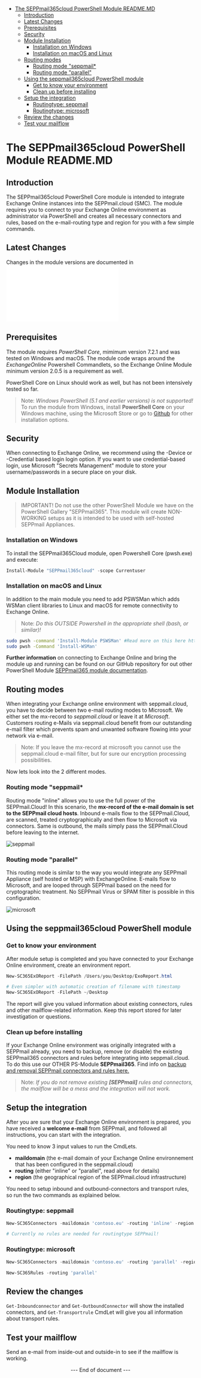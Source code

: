 - [The SEPPmail365cloud PowerShell Module README.MD](#the-seppmail365cloud-powershell-module-readmemd)
  - [Introduction](#introduction)
  - [Latest Changes](#latest-changes)
  - [Prerequisites](#prerequisites)
  - [Security](#security)
  - [Module Installation](#module-installation)
    - [Installation on Windows](#installation-on-windows)
    - [Installation on macOS and Linux](#installation-on-macos-and-linux)
  - [Routing modes](#routing-modes)
    - [Routing mode "seppmail*](#routing-mode-seppmail)
    - [Routing mode "parallel"](#routing-mode-microsoft)
  - [Using the seppmail365cloud PowerShell module](#using-the-seppmail365cloud-powershell-module)
    - [Get to know your environment](#get-to-know-your-environment)
    - [Clean up before installing](#clean-up-before-installing)
  - [Setup the integration](#setup-the-integration)
    - [Routingtype: seppmail](#routingtype-seppmail)
    - [Routingtype: microsoft](#routingtype-microsoft)
  - [Review the changes](#review-the-changes)
  - [Test your mailflow](#test-your-mailflow)

# The SEPPmail365cloud PowerShell Module README.MD

## Introduction

The SEPPmail365cloud PowerShell Core module is intended to integrate Exchange Online instances into the SEPPmail.cloud (SMC).
The module requires you to connect to your Exchange Online environment as administrator via PowerShell and creates all necessary connectors and rules, based on the e-mail-routing type and region for you with a few simple commands.

## Latest Changes

Changes in the module versions are documented in ![CHANGELOG.md](./CHANGELOG.md)

## Prerequisites

The module requires *PowerShell Core*, mimimum version 7.2.1 and was tested on Windows and macOS. The module code wraps around the *ExchangeOnline* Powershell Commandlets, so the Exchange Online Module minimum version 2.0.5 is a requirement as well.

PowerShell Core on Linux should work as well, but has not been intensively tested so far.

>Note: *Windows PowerShell (5.1 and earlier versions) is not supported!* To run the module from Windows, install __PowerShell Core__ on your Windows machine, using the Microsoft Store or go to [Github](https://github.com/powershell/powershell) for other installation options.

## Security

When connecting to Exchange Online, we recommend using the -Device or -Credential based login login option. If you want to use credential-based login, use Microsoft "Secrets Management" module to store your username/passwords in a secure place on your disk.

## Module Installation

>IMPORTANT! Do not use the other PowerShell Module we have on the PowerShell Gallery "SEPPmail365". This module will create NON-WORKING setups as it is intended to be used with self-hosted SEPPmail Appliances.

### Installation on Windows

To install the SEPPmail365Cloud module, open Powershell Core (pwsh.exe) and execute:

```powershell
Install-Module "SEPPmail365cloud" -scope Currentuser
```

### Installation on macOS and Linux

In addition to the main module you need to add PSWSMan which adds WSMan client libraries to Linux and macOS for remote connectivity to Exchange Online.

>Note: *Do this OUTSIDE Powershell in the appropriate shell (bash, or similar)!*

```bash
sudo pwsh -command 'Install-Module PSWSMan' #Read more on this here https://github.com/jborean93/omi
sudo pwsh -Command 'Install-WSMan'
```

__Further information__ on connecting to Exchange Online and bring the module up and running can be found on our GitHub repository for out other PowerShell Module [SEPPmail365 module documentation](https://github.com/seppmail/SEPPmail365#module-installation).

## Routing modes

When integrating your Exchange online environment with seppmail.cloud, you have to decide between two e-mail routing modes to Microsoft. We either set the mx-record to *seppmail.cloud* or leave it at *Microsoft*. Customers routing e-Mails via seppmail.cloud benefit from our outstanding e-mail filter which prevents spam and unwanted software flowing into your network via e-mail.

>Note: If you leave the mx-record at microsoft you cannot use the seppmail.cloud e-mail filter, but for sure our encryption processing possibilities.

Now lets look into the 2 different modes.

### Routing mode "seppmail*

Routing mode "inline" allows you to use the full power of the SEPPmail.Cloud! In this scenario, the __mx-record of the e-mail domain is set to the SEPPmail cloud hosts__. Inbound e-mails flow to the SEPPmail.Cloud, are scanned, treated cryptographically and then flow to Microsoft via connectors. Same is outbound, the mails simply pass the SEPPmail.Cloud before leaving to the internet.

![seppmail](./Visuals/seppmail365cloud-mxseppmail.png)

### Routing mode "parallel"

This routing mode is similar to the way you would integrate any SEPPmail Appliance (self hosted or MSP) with ExchangeOnline. E-mails flow to Microsoft, and are looped through SEPPmail based on the need for cryptographic treatment. No SEPPmail Virus or SPAM filter is possible in this configuration.

![microsoft](./Visuals/seppmail365cloud-mxmicrosoft.png)

## Using the seppmail365cloud PowerShell module

### Get to know your environment

After module setup is completed and you have connected to your Exchange Online environment, create an environment report.

```powershell
New-SC365ExOReport -FilePath /Users/you/Desktop/ExoReport.html

# Even simpler with automatic creation of filename with timestamp
New-SC365ExOReport -FilePath ~/Desktop

```

The report will give you valued information about existing connectors, rules and other mailflow-related information. Keep this report stored for later investigation or questions.

### Clean up before installing

If your Exchange Online environment was originally integrated with a SEPPmail already, you need to backup, remove (or disable) the existing SEPPmail365 connectors and rules before integrating into seppmail.cloud.
To do this use our OTHER PS-Module **SEPPmail365**. Find info on [backup and removal SEPPmail connectors and rules here.](https://github.com/seppmail/SEPPmail365#cleanup-environment)

>Note: *If you do not remove existing __[SEPPmail]__ rules and connectors, the mailflow will be a mess and the integration will not work.*

## Setup the integration

After you are sure that your Exchange Online environment is prepared, you have received a **welcome e-mail** from SEPPmail, and followed all instructions, you can start with the integration.

You need to know 3 input values to run the CmdLets.

- **maildomain** (the e-mail domain of your Exchange Online environnement that has been configured in the seppmail.cloud)
- **routing** (either "inline" or "parallel", read above for details)
- **region** (the geographical region of the SEPPmail.cloud infrastructure)

You need to setup inbound and outbound-connectors and transport rules, so run the two commands as explained below.

### Routingtype: seppmail

```powershell
New-SC365Connectors -maildomain 'contoso.eu' -routing 'inline' -region 'ch'

# Currently no rules are needed for routingtype SEPPmail!
```

### Routingtype: microsoft

```powershell
New-SC365Connectors -maildomain 'contoso.eu' -routing 'parallel' -region 'ch'

New-SC365Rules -routing 'parallel'
```

## Review the changes

```Get-Inboundconnector``` and ```Get-OutboundConnector``` will show the installed connectors, and ```Get-Transportrule``` CmdLet will give you all information about transport rules.


## Test your mailflow

Send an e-mail from inside-out and outside-in to see if the mailflow is working.

<p style="text-align: center;">--- End of document ---</p>

